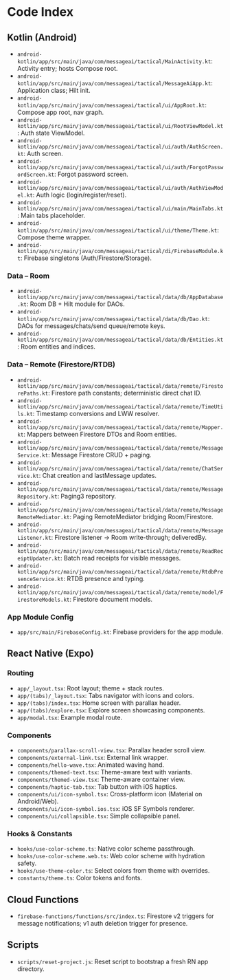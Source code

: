 # Code Index

## Kotlin (Android)
- `android-kotlin/app/src/main/java/com/messageai/tactical/MainActivity.kt`: Activity entry; hosts Compose root.
- `android-kotlin/app/src/main/java/com/messageai/tactical/MessageAiApp.kt`: Application class; Hilt init.
- `android-kotlin/app/src/main/java/com/messageai/tactical/ui/AppRoot.kt`: Compose app root, nav graph.
- `android-kotlin/app/src/main/java/com/messageai/tactical/ui/RootViewModel.kt`: Auth state ViewModel.
- `android-kotlin/app/src/main/java/com/messageai/tactical/ui/auth/AuthScreen.kt`: Auth screen.
- `android-kotlin/app/src/main/java/com/messageai/tactical/ui/auth/ForgotPasswordScreen.kt`: Forgot password screen.
- `android-kotlin/app/src/main/java/com/messageai/tactical/ui/auth/AuthViewModel.kt`: Auth logic (login/register/reset).
- `android-kotlin/app/src/main/java/com/messageai/tactical/ui/main/MainTabs.kt`: Main tabs placeholder.
- `android-kotlin/app/src/main/java/com/messageai/tactical/ui/theme/Theme.kt`: Compose theme wrapper.
- `android-kotlin/app/src/main/java/com/messageai/tactical/di/FirebaseModule.kt`: Firebase singletons (Auth/Firestore/Storage).

### Data – Room
- `android-kotlin/app/src/main/java/com/messageai/tactical/data/db/AppDatabase.kt`: Room DB + Hilt module for DAOs.
- `android-kotlin/app/src/main/java/com/messageai/tactical/data/db/Dao.kt`: DAOs for messages/chats/send queue/remote keys.
- `android-kotlin/app/src/main/java/com/messageai/tactical/data/db/Entities.kt`: Room entities and indices.

### Data – Remote (Firestore/RTDB)
- `android-kotlin/app/src/main/java/com/messageai/tactical/data/remote/FirestorePaths.kt`: Firestore path constants; deterministic direct chat ID.
- `android-kotlin/app/src/main/java/com/messageai/tactical/data/remote/TimeUtils.kt`: Timestamp conversions and LWW resolver.
- `android-kotlin/app/src/main/java/com/messageai/tactical/data/remote/Mapper.kt`: Mappers between Firestore DTOs and Room entities.
- `android-kotlin/app/src/main/java/com/messageai/tactical/data/remote/MessageService.kt`: Message Firestore CRUD + paging.
- `android-kotlin/app/src/main/java/com/messageai/tactical/data/remote/ChatService.kt`: Chat creation and lastMessage updates.
- `android-kotlin/app/src/main/java/com/messageai/tactical/data/remote/MessageRepository.kt`: Paging3 repository.
- `android-kotlin/app/src/main/java/com/messageai/tactical/data/remote/MessageRemoteMediator.kt`: Paging RemoteMediator bridging Room/Firestore.
- `android-kotlin/app/src/main/java/com/messageai/tactical/data/remote/MessageListener.kt`: Firestore listener → Room write-through; deliveredBy.
- `android-kotlin/app/src/main/java/com/messageai/tactical/data/remote/ReadReceiptUpdater.kt`: Batch read receipts for visible messages.
- `android-kotlin/app/src/main/java/com/messageai/tactical/data/remote/RtdbPresenceService.kt`: RTDB presence and typing.
- `android-kotlin/app/src/main/java/com/messageai/tactical/data/remote/model/FirestoreModels.kt`: Firestore document models.

### App Module Config
- `app/src/main/FirebaseConfig.kt`: Firebase providers for the app module.

## React Native (Expo)
### Routing
- `app/_layout.tsx`: Root layout; theme + stack routes.
- `app/(tabs)/_layout.tsx`: Tabs navigator with icons and colors.
- `app/(tabs)/index.tsx`: Home screen with parallax header.
- `app/(tabs)/explore.tsx`: Explore screen showcasing components.
- `app/modal.tsx`: Example modal route.

### Components
- `components/parallax-scroll-view.tsx`: Parallax header scroll view.
- `components/external-link.tsx`: External link wrapper.
- `components/hello-wave.tsx`: Animated waving hand.
- `components/themed-text.tsx`: Theme-aware text with variants.
- `components/themed-view.tsx`: Theme-aware container view.
- `components/haptic-tab.tsx`: Tab button with iOS haptics.
- `components/ui/icon-symbol.tsx`: Cross-platform icon (Material on Android/Web).
- `components/ui/icon-symbol.ios.tsx`: iOS SF Symbols renderer.
- `components/ui/collapsible.tsx`: Simple collapsible panel.

### Hooks & Constants
- `hooks/use-color-scheme.ts`: Native color scheme passthrough.
- `hooks/use-color-scheme.web.ts`: Web color scheme with hydration safety.
- `hooks/use-theme-color.ts`: Select colors from theme with overrides.
- `constants/theme.ts`: Color tokens and fonts.

## Cloud Functions
- `firebase-functions/functions/src/index.ts`: Firestore v2 triggers for message notifications; v1 auth deletion trigger for presence.

## Scripts
- `scripts/reset-project.js`: Reset script to bootstrap a fresh RN app directory.
